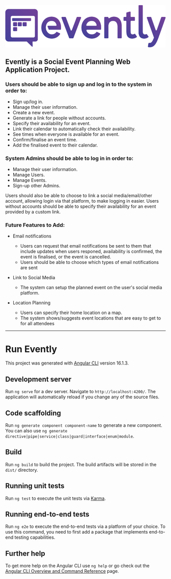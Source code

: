 ![evently logo](./evently/src/assets/logo/EVENTLY_LOGO.png?raw=true)

## Evently is a Social Event Planning Web Application Project.

### **Users** should be able to sign up and log in to the system in order to:

- Sign up/log in.
- Manage their user information.
- Create a new event.
- Generate a link for people without accounts.
- Specify their availability for an event.
- Link their calendar to automatically check their availability.
- See times when everyone is available for an event.
- Confirm/finalise an event time.
- Add the finalised event to their calendar.

### **System Admins** should be able to log in in order to:

- Manage their user information.
- Manage Users.
- Manage Events.
- Sign-up other Admins.

Users should also be able to choose to link a social media/email/other account, allowing login via that platform, to make logging in easier.
Users without accounts should be able to specify their availability for an event provided by a custom link.

### Future Features to Add:

- Email notifications

  - Users can request that email notifications be sent to them that include updates when users responed, availability is confirmed, the event is finalised, or the event is cancelled.
  - Users should be able to choose which types of email notifications are sent

- Link to Social Media

  - The system can setup the planned event on the user's social media platform.

- Location Planning
  - Users can specify their home location on a map.
  - The system shows/suggests event locations that are easy to get to for all attendees

***

# Run Evently

This project was generated with [Angular CLI](https://github.com/angular/angular-cli) version 16.1.3.

## Development server

Run `ng serve` for a dev server. Navigate to `http://localhost:4200/`. The application will automatically reload if you change any of the source files.

## Code scaffolding

Run `ng generate component component-name` to generate a new component. You can also use `ng generate directive|pipe|service|class|guard|interface|enum|module`.

## Build

Run `ng build` to build the project. The build artifacts will be stored in the `dist/` directory.

## Running unit tests

Run `ng test` to execute the unit tests via [Karma](https://karma-runner.github.io).

## Running end-to-end tests

Run `ng e2e` to execute the end-to-end tests via a platform of your choice. To use this command, you need to first add a package that implements end-to-end testing capabilities.

## Further help

To get more help on the Angular CLI use `ng help` or go check out the [Angular CLI Overview and Command Reference](https://angular.io/cli) page.
